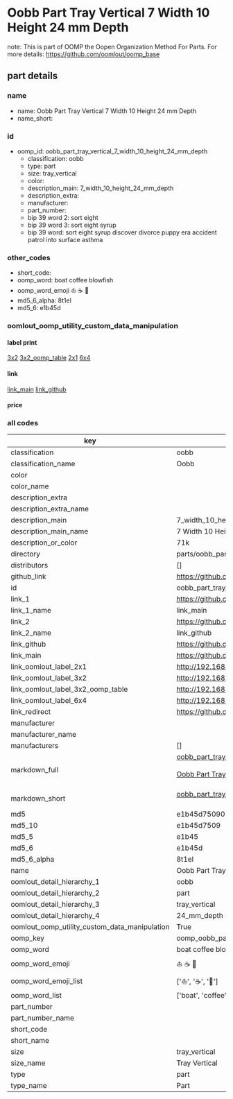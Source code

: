 # Oobb Part Tray Vertical 7 Width 10 Height 24 mm Depth  

note: This is part of OOMP the Oopen Organization Method For Parts. For more details: https://github.com/oomlout/oomp_base

##  part details
  







### name
* name: Oobb Part Tray Vertical 7 Width 10 Height 24 mm Depth
* name_short: 
### id
* oomp_id: oobb_part_tray_vertical_7_width_10_height_24_mm_depth
  * classification: oobb
  * type: part
  * size: tray_vertical
  * color: 
  * description_main: 7_width_10_height_24_mm_depth
  * description_extra: 
  * manufacturer: 
  * part_number: 
  * bip 39 word 2: sort eight
  * bip 39 word 3: sort eight syrup
  * bip 39 word: sort eight syrup discover divorce puppy era accident patrol into surface asthma

### other_codes
* short_code: 
* oomp_word: boat coffee blowfish
* oomp_word_emoji :boat: :coffee: :blowfish:
* md5_6_alpha: 8t1el
* md5_6: e1b45d






### oomlout_oomp_utility_custom_data_manipulation
#### label print
[3x2](http://192.168.1.245:1112/?label=oomp%208t1el)
[3x2_oomp_table](http://192.168.1.108:1112/?label=oomp%208t1el)
[2x1](http://192.168.1.242:1112/?label=oomp%208t1el)
[6x4](http://192.168.1.55:1112/?label=oomp%208t1el)    

#### link

[link_main](https://github.com/oomlout/oomlout_oomp_version_1_messy/tree/main/parts/oobb_part_tray_vertical_7_width_10_height_24_mm_depth) [link_github](https://github.com/oomlout/oomlout_oomp_version_1_messy/tree/main/parts/oobb_part_tray_vertical_7_width_10_height_24_mm_depth)                             

#### price







### all codes 
| key | value |  
| --- | --- |  
| classification | oobb |  
| classification_name | Oobb |  
| color |  |  
| color_name |  |  
| description_extra |  |  
| description_extra_name |  |  
| description_main | 7_width_10_height_24_mm_depth |  
| description_main_name | 7 Width 10 Height 24 mm Depth |  
| description_or_color | 71k |  
| directory | parts/oobb_part_tray_vertical_7_width_10_height_24_mm_depth |  
| distributors | [] |  
| github_link | https://github.com/oomlout/oomlout_oomp_part_src/tree/main/parts/oobb_part_tray_vertical_7_width_10_height_24_mm_depth |  
| id | oobb_part_tray_vertical_7_width_10_height_24_mm_depth |  
| link_1 | https://github.com/oomlout/oomlout_oomp_version_1_messy/tree/main/parts/oobb_part_tray_vertical_7_width_10_height_24_mm_depth |  
| link_1_name | link_main |  
| link_2 | https://github.com/oomlout/oomlout_oomp_version_1_messy/tree/main/parts/oobb_part_tray_vertical_7_width_10_height_24_mm_depth |  
| link_2_name | link_github |  
| link_github | https://github.com/oomlout/oomlout_oomp_version_1_messy/tree/main/parts/oobb_part_tray_vertical_7_width_10_height_24_mm_depth |  
| link_main | https://github.com/oomlout/oomlout_oomp_version_1_messy/tree/main/parts/oobb_part_tray_vertical_7_width_10_height_24_mm_depth |  
| link_oomlout_label_2x1 | http://192.168.1.242:1112/?label=oomp%208t1el |  
| link_oomlout_label_3x2 | http://192.168.1.245:1112/?label=oomp%208t1el |  
| link_oomlout_label_3x2_oomp_table | http://192.168.1.108:1112/?label=oomp%208t1el |  
| link_oomlout_label_6x4 | http://192.168.1.55:1112/?label=oomp%208t1el |  
| link_redirect | https://github.com/oomlout/oomlout_oomp_version_1_messy/tree/main/parts/oobb_part_tray_vertical_7_width_10_height_24_mm_depth |  
| manufacturer |  |  
| manufacturer_name |  |  
| manufacturers | [] |  
| markdown_full | [oobb_part_tray_vertical_7_width_10_height_24_mm_depth](none)<br>[](none)<br>[Oobb Part Tray Vertical 7 Width 10 Height 24 Mm Depth](none)<br><br> |  
| markdown_short | [oobb_part_tray_vertical_7_width_10_height_24_mm_depth](none)<br><br> |  
| md5 | e1b45d750901698ab82003efb951be7c |  
| md5_10 | e1b45d7509 |  
| md5_5 | e1b45 |  
| md5_6 | e1b45d |  
| md5_6_alpha | 8t1el |  
| name | Oobb Part Tray Vertical 7 Width 10 Height 24 mm Depth |  
| oomlout_detail_hierarchy_1 | oobb |  
| oomlout_detail_hierarchy_2 | part |  
| oomlout_detail_hierarchy_3 | tray_vertical |  
| oomlout_detail_hierarchy_4 | 24_mm_depth |  
| oomlout_oomp_utility_custom_data_manipulation | True |  
| oomp_key | oomp_oobb_part_tray_vertical_7_width_10_height_24_mm_depth |  
| oomp_word | boat coffee blowfish |  
| oomp_word_emoji | :boat: :coffee: :blowfish: |  
| oomp_word_emoji_list | [':boat:', ':coffee:', ':blowfish:'] |  
| oomp_word_list | ['boat', 'coffee', 'blowfish'] |  
| part_number |  |  
| part_number_name |  |  
| short_code |  |  
| short_name |  |  
| size | tray_vertical |  
| size_name | Tray Vertical |  
| type | part |  
| type_name | Part |  
